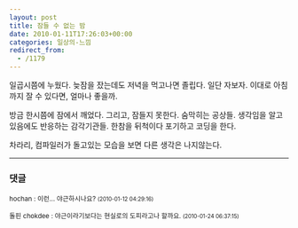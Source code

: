 ```yaml
---
layout: post
title: 잠들 수 없는 밤
date: 2010-01-11T17:26:03+00:00
categories: 일상의-느낌
redirect_from:
  - /1179
---
```


일곱시쯤에 누웠다. 늦잠을 잤는데도 저녁을 먹고나면 졸립다. 일단 자보자. 이대로 아침까지 잘 수 있다면, 얼마나 좋을까.

방금 한시쯤에 잠에서 깨었다. 그리고, 잠들지 못한다. 숨막히는 공상들. 생각임을 알고 있음에도 반응하는 감각기관들. 한참을 뒤척이다 포기하고 코딩을 한다.

차라리, 컴파일러가 돌고있는 모습을 보면 다른 생각은 나지않는다.

* * *

### 댓글



<!--- cmt:1201 --->
<!--- mail: --->
<!--- parent:0 --->

<small class=comment>hochan : 이런... 야근하시나요? <small>(2010-01-12 04:29:16)</small></small>


<!--- cmt:1202 --->
<!--- mail: --->
<!--- parent:1201 --->

<small class=comment>돌핀 chokdee : 야근이라기보다는 현실로의 도피라고나 할까요. <small>(2010-01-24 06:37:15)</small></small>

